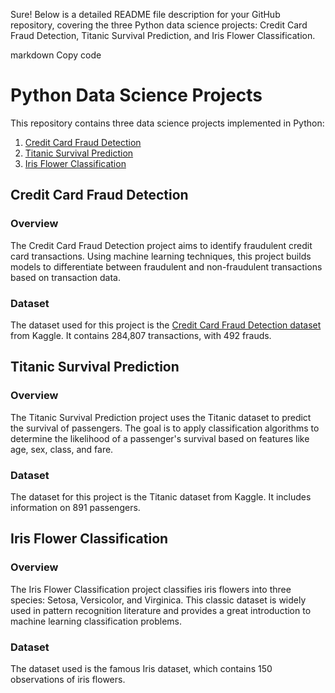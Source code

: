 
Sure! Below is a detailed README file description for your GitHub repository, covering the three Python data science projects: Credit Card Fraud Detection, Titanic Survival Prediction, and Iris Flower Classification.

markdown
Copy code
# Python Data Science Projects

This repository contains three data science projects implemented in Python:

1. [Credit Card Fraud Detection](#credit-card-fraud-detection)
2. [Titanic Survival Prediction](#titanic-survival-prediction)
3. [Iris Flower Classification](#iris-flower-classification)

## Credit Card Fraud Detection

### Overview
The Credit Card Fraud Detection project aims to identify fraudulent credit card transactions. Using machine learning techniques, this project builds models to differentiate between fraudulent and non-fraudulent transactions based on transaction data.

### Dataset
The dataset used for this project is the [Credit Card Fraud Detection dataset](https://www.kaggle.com/mlg-ulb/creditcardfraud) from Kaggle. It contains 284,807 transactions, with 492 frauds.


## Titanic Survival Prediction
### Overview
The Titanic Survival Prediction project uses the Titanic dataset to predict the survival of passengers. The goal is to apply classification algorithms to determine the likelihood of a passenger's survival based on features like age, sex, class, and fare.

### Dataset
The dataset for this project is the Titanic dataset from Kaggle. It includes information on 891 passengers.


## Iris Flower Classification
### Overview
The Iris Flower Classification project classifies iris flowers into three species: Setosa, Versicolor, and Virginica. This classic dataset is widely used in pattern recognition literature and provides a great introduction to machine learning classification problems.

### Dataset
The dataset used is the famous Iris dataset, which contains 150 observations of iris flowers.
